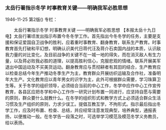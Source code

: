 ### 太岳行署指示冬学  时事教育关键——明确我军必胜思想

1946-11-25
第2版()
专栏：

　　太岳行署指示冬学
    时事教育关键
    ——明确我军必胜思想
    【本报太岳十九日电】太岳行署顷发出指示布置今冬冬学工作。首先指出今冬冬学的任务，主要是支援和保证爱国自卫战争的胜利，应着重时事教育、翻身教育，联系生产教育。时事教育首先打破和平幻想，明确认识美代日蒋代汪及蒋介石卖国内战的本质，认识敌我力量的对比变化，及目前战争的关键不在一城一地的得失，而在消灭敌人有生力量，以及蒋必败我必胜的道理，以提高胜利信心，克服悲观的情绪。联系开展美军退出中国运动及不买美货运动。翻身教育应与贯彻耕者有其田的结合，生产教育应以检查总结今年生产推动冬季生产为主，教育群众开展纺织运输及合作社，准备明年大生产。文化教育应以青年男女的识字为主，此外可根据群众需要，学习珠算卫生等。关于冬学的组织领导，必须结合当前的中心工作，冬学中应作中心工作宣传教育，各县区应把冬学和中心工作作一研究计划布置一同进行，应坚持自愿与需要的原则，群众要什么就教什么。在冬学的组织形式和教学方式上必须适合群众生活习惯及生产组织的原则，力求少误工。提倡互教互学，不拘形式。指示最后指出冬学工作，应及时布置、检查、总结，并应经常注意发现典型，培养典型，通报表扬，以便推动一般。在冬学告一段落之时，可选举学习模范及模范冬学义务教员，给以表扬。
